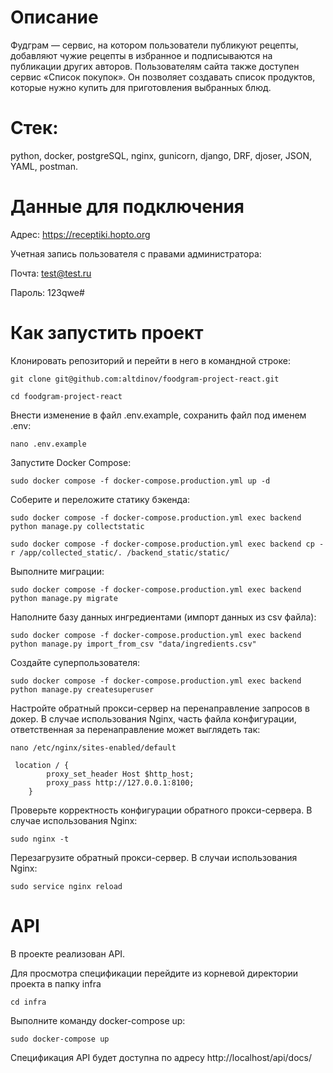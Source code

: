 # Описание

Фудграм — сервис, на котором пользователи публикуют рецепты, добавляют чужие рецепты в избранное и подписываются на публикации других авторов. Пользователям сайта также доступен сервис «Список покупок». Он позволяет создавать список продуктов, которые нужно купить для приготовления выбранных блюд.

# Стек:
python, docker, postgreSQL, nginx, gunicorn, django, DRF, djoser, JSON, YAML, postman.

# Данные для подключения
Адрес: https://receptiki.hopto.org

Учетная запись пользователя с правами администратора:

Почта: test@test.ru

Пароль: 123qwe#

# Как запустить проект
Клонировать репозиторий и перейти в него в командной строке:
```
git clone git@github.com:altdinov/foodgram-project-react.git
```

```
cd foodgram-project-react
```

Внести изменение в файл .env.example, сохранить файл под именем .env:

```
nano .env.example
```

Запустите Docker Compose:

```
sudo docker compose -f docker-compose.production.yml up -d
```

Соберите и переложите статику бэкенда:

```
sudo docker compose -f docker-compose.production.yml exec backend python manage.py collectstatic
```

```
sudo docker compose -f docker-compose.production.yml exec backend cp -r /app/collected_static/. /backend_static/static/
```

Выполните миграции:

```
sudo docker compose -f docker-compose.production.yml exec backend python manage.py migrate
```

Наполните базу данных ингредиентами (импорт данных из csv файла):

```
sudo docker compose -f docker-compose.production.yml exec backend python manage.py import_from_csv "data/ingredients.csv"

```
Создайте суперпользователя:

```
sudo docker compose -f docker-compose.production.yml exec backend python manage.py createsuperuser
```

Настройте обратный прокси-сервер на перенаправление запросов в докер.
В случае использования Nginx, часть файла конфигурации, ответственная за перенаправление может выглядеть так:

```
nano /etc/nginx/sites-enabled/default
```

```
 location / {
        proxy_set_header Host $http_host;
        proxy_pass http://127.0.0.1:8100;
    }
```

Проверьте корректность конфигурации обратного прокси-сервера.
В случае использования Nginx:

```
sudo nginx -t
```

Перезагрузите обратный прокси-сервер.
В случаи использования Nginx:

```
sudo service nginx reload
```

# API
В проекте реализован API.

Для просмотра спецификации перейдите из корневой директории проекта в папку infra

```
cd infra
```

Выполните команду docker-compose up:

```
sudo docker-compose up
```

Спецификация API будет доступна по адресу http://localhost/api/docs/
